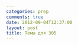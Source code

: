 ```yaml
---
categories: prep
comments: true
date: 2012-09-04T12:37:00
layout: post
title: Темы для 305
---
```


